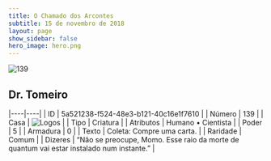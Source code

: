 ```yaml
---
title: O Chamado dos Arcontes
subtitle: 15 de novembro de 2018
layout: page
show_sidebar: false
hero_image: hero.png
---
```


![139](https://cdn.keyforgegame.com/media/card_front/pt/341_139_678M74P9FW66_pt.png)

## Dr. Tomeiro

|----|----|
| ID | 5a521238-f524-48e3-b121-40c16e1f7610 |
| Número | 139 |
| Casa | ![Logos](https://archonarcana.com/images/thumb/c/ce/Logos.png/22px-Logos.png "Logos") |
| Tipo | Criatura |
| Atributos | Humano • Cientista |
| Poder | 5 |
| Armadura | 0 |
| Texto | Coleta: Compre uma carta. |
| Raridade | Comum |
| Dizeres | “Não se preocupe, Momo. Esse raio da morte de quantum vai estar instalado num instante.” |
